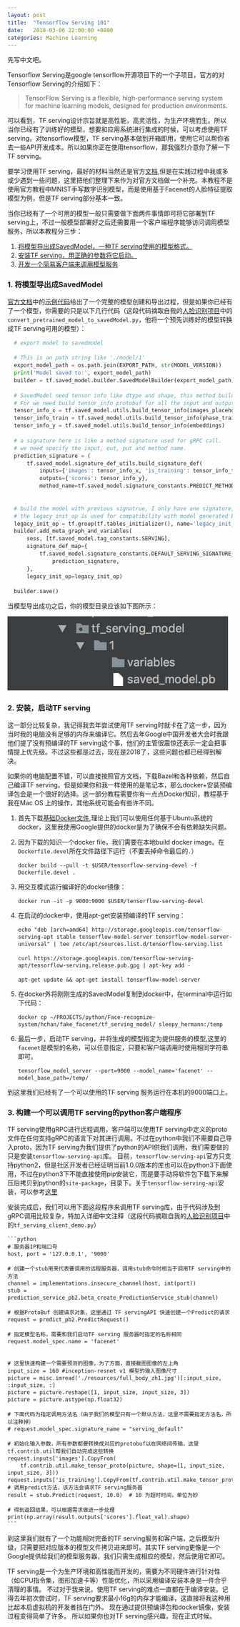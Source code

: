 ```yaml
---
layout: post
title:  "Tensorflow Serving 101"
date:   2018-03-06 22:00:00 +0800
categories: Machine Learning
---
```

先写中文吧。

Tensorflow Serving是google tensorflow开源项目下的一个子项目，官方的对Tensorflow Serving的介绍如下：

> TensorFlow Serving is a flexible, high-performance serving system for machine learning models, designed for production environments. 

可以看到，TF serving设计宗旨就是高性能，高灵活性，为生产环境而生。所以当你已经有了训练好的模型，想要和应用系统进行集成的时候，可以考虑使用TF serving。对tensorflow模型，TF serving基本做到开箱即用，使用它可以帮你省去一些API开发成本。所以如果你正在使用tensorflow，那我强烈介意你了解一下TF serving。

<!-- 使用TF Serving具体有什么优势？我尝试列出我心中的几点理解：

  - 简化模型部署，升级模型时不改变服务器结构和API，只需将模型拷贝到指定文件夹下即可。
  - 不但可以直接与Tensorflow模型集成，也可以和其他模型一起使用（将模型编译成servable）。
  - 可以同时提供多个模型版本API -->

要学习使用TF serving，最好的材料当然还是官方[文档][official-doc],但是在实践过程中我或多或少遇到一些问题，这里把他们整理下来作为对官方文档做一个补充。本教程不是使用官方教程中MNIST手写数字识别模型，而是使用基于Facenet的人脸特征提取模型为例，但是TF serving部分基本一致。

当你已经有了一个可用的模型一般只需要做下面两件事情即可将它部署到TF serving上，不过一般模型部署好之后还需要用一个客户端程序能够访问调用模型服务，所以本教程分三步：

  1. [将模型导出成SavedModel，一种TF serving使用的模型格式。](#step-1)
  2. [安装TF serving，用正确的参数将它启动。](#step-2)
  3. [开发一个简易客户端来调用模型服务](#step-3)

### <a name="step-1"></a>1. 将模型导出成SavedModel
[官方文档][official-doc]中的[示例代码][mnist_saved_model]给出了一个完整的模型创建和导出过程，但是如果你已经有了一个模型，你需要的只是以下几行代码（这段代码摘取自我的[人脸识别项目][my-face-recognize]中的`convert_pretrained_model_to_savedModel.py`，他将一个预先训练好的模型转换成TF serving可用的模型）：

```python
  # export model to savedmodel

  # This is an path string like './model/1'
  export_model_path = os.path.join(EXPORT_PATH, str(MODEL_VERSION))  
  print('Model saved to:', export_model_path)
  builder = tf.saved_model.builder.SavedModelBuilder(export_model_path)

  # SavedModel need tensor info like dtype and shape, this method build tensor_info protobuf for us.
  # For we need build tensor_info protobuf for all the input and output tensor.
  tensor_info_x = tf.saved_model.utils.build_tensor_info(images_placeholder)
  tensor_info_train = tf.saved_model.utils.build_tensor_info(phase_train_placeholder)
  tensor_info_y = tf.saved_model.utils.build_tensor_info(embeddings)

  # a signature here is like a method signature used for gRPC call.
  # we need specify the input, out, put and method name.
  prediction_signature = (
      tf.saved_model.signature_def_utils.build_signature_def(
          inputs={'images': tensor_info_x, 'is_training': tensor_info_train},
          outputs={'scores': tensor_info_y},
          method_name=tf.saved_model.signature_constants.PREDICT_METHOD_NAME))
  

  # build the model with previous signatrue, I only have one signature, so I make it the default one.               
  # the legacy_init_op is used for compatibility with model generated by tf<1.2
  legacy_init_op = tf.group(tf.tables_initializer(), name='legacy_init_op')
  builder.add_meta_graph_and_variables(
      sess, [tf.saved_model.tag_constants.SERVING],
      signature_def_map={
          tf.saved_model.signature_constants.DEFAULT_SERVING_SIGNATURE_DEF_KEY:
              prediction_signature,
      },
      legacy_init_op=legacy_init_op)

  builder.save()
```

当模型导出成功之后，你的模型目录应该如下图所示：

![导出模型目录](/images/saved_model.png?style=center "导出模型目录结构")


### <a name="step-2"></a>2. 安装，启动TF serving

这一部分比较复杂，我记得我去年尝试使用TF serving时就卡在了这一步，因为当时我的电脑没有足够的内存来编译它。然后去年Google中国开发者大会时我跟他们提了没有预编译的TF serving这个事，他们的主管很震惊还表示一定会把事情提上优先级。不过这些都是过去，现在是2018了，这些问题也都已经得到解决。

如果你的电脑配置不错，可以直接按照官方文档，下载Bazel和各种依赖，然后自己编译TF serving。但是如果你和我一样使用的是笔记本，那么docker+安装预编译包会是一个很好的选择。这一部分教程需要你有一点点Docker知识，教程基于我在Mac OS 上的操作，其他系统可能会有些许不同。

  1. 首先下载[基础Docker文件][basic-docker-file],理论上我们可以使用任何基于Ubuntu系统的docker，这里我使用Google提供的docker是为了确保不会有依赖缺失问题。
  2. 因为下载的知识一个docker file，我们需要在本地build docker image。在`Dockerfile.devel`所在文件路径下运行（不要丢掉命令最后的`.`）
      
      ```
      docker build --pull -t $USER/tensorflow-serving-devel -f Dockerfile.devel .
      ```

  3. 用交互模式运行编译好的docker镜像：

      ```
      docker run -it -p 9000:9000 $USER/tensorflow-serving-devel
      ```

  4. 在启动的docker中，使用apt-get安装预编译的TF serving：

      ```
      echo "deb [arch=amd64] http://storage.googleapis.com/tensorflow-serving-apt stable tensorflow-model-server tensorflow-model-server-universal" | tee /etc/apt/sources.list.d/tensorflow-serving.list
      
      curl https://storage.googleapis.com/tensorflow-serving-apt/tensorflow-serving.release.pub.gpg | apt-key add -
      
      apt-get update && apt-get install tensorflow-model-server
      ```

  5. 在docker外将刚刚生成的SavedModel复制到docker中，在terminal中运行如下代码：

      ```
      docker cp ~/PROJECTS/python/Face-recognize-system/hchan/fake_facenet/tf_serving_model/ sleepy_hermann:/temp

      ```
  
  6. 最后一步，启动TF serving，并将生成的模型指定为提供服务的模型,这里的`facenet`是模型的名称，可以任意指定，只要和客户端调用时使用相同字符串即可。

      ```
      tensorflow_model_server --port=9000 --model_name='facenet' --model_base_path=/temp/
      ```

  到这里我们已经有了一个可以使用的TF serving 服务运行在本机的9000端口上。


### <a name="step-3"></a>3. 构建一个可以调用TF serving的python客户端程序
  TF serving使用gRPC进行远程调用，客户端可以使用TF serving中定义的proto文件在任何支持gRPC的语言下对其进行调用。不过在python中我们不需要自己导入proto，因为TF serving为我们提供了python的API供我们调用，我们需要做的只是安装`tensorflow-serving-api`库。 目前，`tensorflow-serving-api`官方只支持python2，但是社区开发者已经证明当前1.0.0版本的库也可以在python3下面使用，不过在python3下不能直接使用pip安装它，而是要手动将软件包下载下来解压后拷贝到python的`site-package`，目录下。关于`tensorflow-serving-api`安装，可以参考[这里](https://github.com/tensorflow/serving/issues/700)

  安装完成后，我们可以用下面这段程序来调用TF serving库，由于代码涉及到gRPC调用比较复杂，特加入详细中文注释（这段代码摘取自我的[人脸识别项目][my-face-recognize]中的`tf_serving_client_demo.py`）

    ```python
    # 服务器IP和端口号
    host, port = '127.0.0.1', '9000'

    # 创建一个stub用来代表要调用的远程服务器，调用stub命令时相当于调用TF serving中的方法
    channel = implementations.insecure_channel(host, int(port))
    stub = prediction_service_pb2.beta_create_PredictionService_stub(channel)

    # 根据ProtoBuf 创建请求对象，这里通过 TF servingAPI 快速创建一个Predict的请求
    request = predict_pb2.PredictRequest()

    # 指定模型名称，需要和我们启动TF serving 服务器时指定的名称相同
    request.model_spec.name = 'facenet'


    # 这里快速构建一个需要预测的图像，为了方面，直接截图图像的左上角
    input_size = 160 #inception-resnet v1 模型的输入图像尺寸
    picture = misc.imread('./resources/full_body_zh1.jpg')[:input_size, :input_size, :]
    picture = picture.reshape([1, input_size, input_size, 3])
    picture = picture.astype(np.float32)

    # 下面代码为指定调用方法名（由于我们的模型只有一个默认方法，这里不需要指定方法名，所以注释掉）
    # request.model_spec.signature_name = "serving_default"  

    # 初始化输入参数，所有参数都要转换成对应的protobuf以在网络间传输，这里tf.contrib.util帮我们自动完成这些转换
    request.inputs['images'].CopyFrom(
        tf.contrib.util.make_tensor_proto(picture, shape=[1, input_size, input_size, 3]))
    request.inputs['is_training'].CopyFrom(tf.contrib.util.make_tensor_proto(False))
    # 调用predict方法，该方法会请求TF serving服务器
    result = stub.Predict(request, 10.0)  # 10 为超时时间，单位为妙

    # 得到返回结果，可以根据需求做进一步处理
    print(np.array(result.outputs['scores'].float_val).shape)
    ```
  
  到这里我们就有了一个功能相对完备的TF serving服务和客户端，之后模型升级，只需要把对应版本的模型文件拷贝进来即可。其实TF serving更像是一个Google提供给我们的模型服务器，我们只需生成相应的模型，然后使用它即可。 
  
  TF serving是一个为生产环境和高性能而开发的，需要为不同硬件进行针对性（如CPU指令集，图形加速卡等）性能优化，所以采用编译安装本身是一件合乎清理的事情。 不过对于我来说，使用TF serving的难点一直都在于编译安装。记得去年初次尝试时，TF serving要求最小16g的内存才能编译，这直接将我这种用比起本启虚拟机的开发者挡在门外。 现在通过提供预编译包和docker镜像，安装过程变得简单了许多。 所以如果你也对TF serving感兴趣，现在正式时候。




[official-doc]: https://www.tensorflow.org/serving/serving_basic
[mnist_saved_model]: https://github.com/tensorflow/serving/blob/master/tensorflow_serving/example/mnist_saved_model.py
[my-face-recognize]: https://github.com/tw-bj-ml-community/Face-recognize-system
[basic-docker-file]: https://github.com/tensorflow/serving/blob/master/tensorflow_serving/tools/docker/Dockerfile.devel